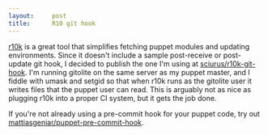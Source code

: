 ```yaml
---
layout:     post
title:      R10 git hook
---
```



[r10k](https///github.com/adrienthebo/r10k) is a great tool that simplifies fetching puppet modules and updating environments. Since it doesn't include a sample post-receive or post-update git hook, I decided to publish the one I'm using at [sciurus/r10k-git-hook](https///github.com/sciurus/r10k-git-hook). I'm running gitolite on the same server as my puppet master, and I fiddle with umask and setgid so that when r10k runs as the gitolite user it writes files that the puppet user can read. This is arguably not as nice as plugging r10k into a proper CI system, but it gets the job done.

If you're not already using a pre-commit hook for your puppet code, try out [mattiasgeniar/puppet-pre-commit-hook](https///github.com/mattiasgeniar/puppet-pre-commit-hook).




